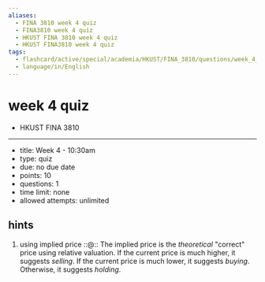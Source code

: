 ```yaml
---
aliases:
  - FINA 3810 week 4 quiz
  - FINA3810 week 4 quiz
  - HKUST FINA 3810 week 4 quiz
  - HKUST FINA3810 week 4 quiz
tags:
  - flashcard/active/special/academia/HKUST/FINA_3810/questions/week_4_quiz
  - language/in/English
---
```


# week 4 quiz

- HKUST FINA 3810

---

- title: Week 4 - 10:30am
- type: quiz
- due: no due date
- points: 10
- questions: 1
- time limit: none
- allowed attempts: unlimited

## hints

1. using implied price ::@:: The implied price is the _theoretical_ "correct" price using relative valuation. If the current price is much higher, it suggests _selling_. If the current price is much lower, it suggests _buying_. Otherwise, it suggests _holding_. <!--SR:!2025-11-07,16,290!2025-11-06,15,290-->
